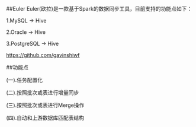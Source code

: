 ##Euler
Euler(欧拉)是一款基于Spark的数据同步工具，目前支持的功能点如下：

1.MySQL -> Hive

2.Oracle -> Hive

3.PostgreSQL -> Hive

https://github.com/gavinshiwf

##功能点

(一).任务配置化

(二).按照批次或表进行增量同步

(三).按照批次或表进行Merge操作

(四).自动和上游数据库匹配表结构



